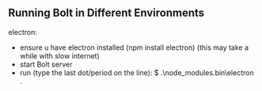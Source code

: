## Running Bolt in Different Environments

electron:

* ensure u have electron installed \(npm install electron\) \(this may take a while with slow internet\)
* start Bolt server
* run \(type the last dot/period on the line\): $ .\node\_modules.bin\electron .



